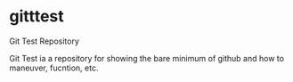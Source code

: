 # gitttest
Git Test Repository

Git Test ia a repository for showing the bare minimum of github and how to maneuver, fucntion, etc.

